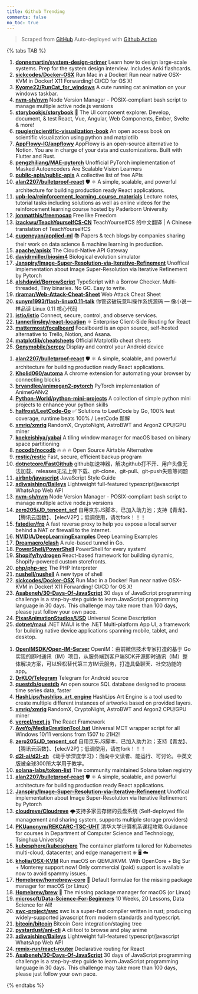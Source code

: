```yaml
---
title: Github Trending
comments: false
no_toc: true
---
```


> Scraped from [GitHub](https://github.com/trending)
Auto-deployed with [Github Action](https://docs.github.com/en/actions)

{% tabs TAB %}
<!-- tab Daily -->
1. [**donnemartin/system-design-primer**](https://github.com/donnemartin/system-design-primer)
Learn how to design large-scale systems. Prep for the system design interview. Includes Anki flashcards.
2. [**sickcodes/Docker-OSX**](https://github.com/sickcodes/Docker-OSX)
Run Mac in a Docker! Run near native OSX-KVM in Docker! X11 Forwarding! CI/CD for OS X!
3. [**Kyome22/RunCat_for_windows**](https://github.com/Kyome22/RunCat_for_windows)
A cute running cat animation on your windows taskbar.
4. [**nvm-sh/nvm**](https://github.com/nvm-sh/nvm)
Node Version Manager - POSIX-compliant bash script to manage multiple active node.js versions
5. [**storybookjs/storybook**](https://github.com/storybookjs/storybook)
📓 The UI component explorer. Develop, document, & test React, Vue, Angular, Web Components, Ember, Svelte & more!
6. [**rougier/scientific-visualization-book**](https://github.com/rougier/scientific-visualization-book)
An open access book on scientific visualization using python and matplotlib
7. [**AppFlowy-IO/appflowy**](https://github.com/AppFlowy-IO/appflowy)
AppFlowy is an open-source alternative to Notion. You are in charge of your data and customizations. Built with Flutter and Rust.
8. [**pengzhiliang/MAE-pytorch**](https://github.com/pengzhiliang/MAE-pytorch)
Unofficial PyTorch implementation of Masked Autoencoders Are Scalable Vision Learners
9. [**public-apis/public-apis**](https://github.com/public-apis/public-apis)
A collective list of free APIs
10. [**alan2207/bulletproof-react**](https://github.com/alan2207/bulletproof-react)
🛡️ ⚛️ A simple, scalable, and powerful architecture for building production ready React applications.
11. [**upb-lea/reinforcement_learning_course_materials**](https://github.com/upb-lea/reinforcement_learning_course_materials)
Lecture notes, tutorial tasks including solutions as well as online videos for the reinforcement learning course hosted by Paderborn University
12. [**jonmatthis/freemocap**](https://github.com/jonmatthis/freemocap)
Free like Freedom
13. [**izackwu/TeachYourselfCS-CN**](https://github.com/izackwu/TeachYourselfCS-CN)
TeachYourselfCS 的中文翻译 | A Chinese translation of TeachYourselfCS
14. [**eugeneyan/applied-ml**](https://github.com/eugeneyan/applied-ml)
📚 Papers & tech blogs by companies sharing their work on data science & machine learning in production.
15. [**apache/apisix**](https://github.com/apache/apisix)
The Cloud-Native API Gateway
16. [**davidrmiller/biosim4**](https://github.com/davidrmiller/biosim4)
Biological evolution simulator
17. [**Janspiry/Image-Super-Resolution-via-Iterative-Refinement**](https://github.com/Janspiry/Image-Super-Resolution-via-Iterative-Refinement)
Unoffical implementation about Image Super-Resolution via Iterative Refinement by Pytorch
18. [**alshdavid/BorrowScript**](https://github.com/alshdavid/BorrowScript)
TypeScript with a Borrow Checker. Multi-threaded, Tiny binaries. No GC. Easy to write.
19. [**riramar/Web-Attack-Cheat-Sheet**](https://github.com/riramar/Web-Attack-Cheat-Sheet)
Web Attack Cheat Sheet
20. [**sunym1993/flash-linux0.11-talk**](https://github.com/sunym1993/flash-linux0.11-talk)
你管这破玩意叫操作系统源码 — 像小说一样品读 Linux 0.11 核心代码
21. [**istio/istio**](https://github.com/istio/istio)
Connect, secure, control, and observe services.
22. [**tannerlinsley/react-location**](https://github.com/tannerlinsley/react-location)
⚛️ Enterprise Client-Side Routing for React
23. [**mattermost/focalboard**](https://github.com/mattermost/focalboard)
Focalboard is an open source, self-hosted alternative to Trello, Notion, and Asana.
24. [**matplotlib/cheatsheets**](https://github.com/matplotlib/cheatsheets)
Official Matplotlib cheat sheets
25. [**Genymobile/scrcpy**](https://github.com/Genymobile/scrcpy)
Display and control your Android device
<!-- endtab -->
<!-- tab Weekly -->
1. [**alan2207/bulletproof-react**](https://github.com/alan2207/bulletproof-react)
🛡️ ⚛️ A simple, scalable, and powerful architecture for building production ready React applications.
2. [**Kholid060/automa**](https://github.com/Kholid060/automa)
A chrome extension for automating your browser by connecting blocks
3. [**bryandlee/animegan2-pytorch**](https://github.com/bryandlee/animegan2-pytorch)
PyTorch implementation of AnimeGANv2
4. [**Python-World/python-mini-projects**](https://github.com/Python-World/python-mini-projects)
A collection of simple python mini projects to enhance your python skills
5. [**halfrost/LeetCode-Go**](https://github.com/halfrost/LeetCode-Go)
✅ Solutions to LeetCode by Go, 100% test coverage, runtime beats 100% / LeetCode 题解
6. [**xmrig/xmrig**](https://github.com/xmrig/xmrig)
RandomX, CryptoNight, AstroBWT and Argon2 CPU/GPU miner
7. [**koekeishiya/yabai**](https://github.com/koekeishiya/yabai)
A tiling window manager for macOS based on binary space partitioning
8. [**nocodb/nocodb**](https://github.com/nocodb/nocodb)
🔥 🔥 🔥 Open Source Airtable Alternative
9. [**restic/restic**](https://github.com/restic/restic)
Fast, secure, efficient backup program
10. [**dotnetcore/FastGithub**](https://github.com/dotnetcore/FastGithub)
github加速神器，解决github打不开、用户头像无法加载、releases无法上传下载、git-clone、git-pull、git-push失败等问题
11. [**airbnb/javascript**](https://github.com/airbnb/javascript)
JavaScript Style Guide
12. [**adiwajshing/Baileys**](https://github.com/adiwajshing/Baileys)
Lightweight full-featured typescript/javascript WhatsApp Web API
13. [**nvm-sh/nvm**](https://github.com/nvm-sh/nvm)
Node Version Manager - POSIX-compliant bash script to manage multiple active node.js versions
14. [**zero205/JD_tencent_scf**](https://github.com/zero205/JD_tencent_scf)
自用京东JS脚本，已加入助力池；支持【青龙】、【腾讯云函数】、【elecV2P】；低调使用，请勿fork！！！
15. [**fatedier/frp**](https://github.com/fatedier/frp)
A fast reverse proxy to help you expose a local server behind a NAT or firewall to the internet.
16. [**NVIDIA/DeepLearningExamples**](https://github.com/NVIDIA/DeepLearningExamples)
Deep Learning Examples
17. [**Dreamacro/clash**](https://github.com/Dreamacro/clash)
A rule-based tunnel in Go.
18. [**PowerShell/PowerShell**](https://github.com/PowerShell/PowerShell)
PowerShell for every system!
19. [**Shopify/hydrogen**](https://github.com/Shopify/hydrogen)
React-based framework for building dynamic, Shopify-powered custom storefronts.
20. [**php/php-src**](https://github.com/php/php-src)
The PHP Interpreter
21. [**nushell/nushell**](https://github.com/nushell/nushell)
A new type of shell
22. [**sickcodes/Docker-OSX**](https://github.com/sickcodes/Docker-OSX)
Run Mac in a Docker! Run near native OSX-KVM in Docker! X11 Forwarding! CI/CD for OS X!
23. [**Asabeneh/30-Days-Of-JavaScript**](https://github.com/Asabeneh/30-Days-Of-JavaScript)
30 days of JavaScript programming challenge is a step-by-step guide to learn JavaScript programming language in 30 days. This challenge may take more than 100 days, please just follow your own pace.
24. [**PixarAnimationStudios/USD**](https://github.com/PixarAnimationStudios/USD)
Universal Scene Description
25. [**dotnet/maui**](https://github.com/dotnet/maui)
.NET MAUI is the .NET Multi-platform App UI, a framework for building native device applications spanning mobile, tablet, and desktop.
<!-- endtab -->
<!-- tab Monthly -->
1. [**OpenIMSDK/Open-IM-Server**](https://github.com/OpenIMSDK/Open-IM-Server)
OpenIM：由前微信技术专家打造的基于 Go 实现的即时通讯（IM）项目，从服务端到客户端SDK开源即时通讯（IM）整体解决方案，可以轻松替代第三方IM云服务，打造具备聊天、社交功能的app。
2. [**DrKLO/Telegram**](https://github.com/DrKLO/Telegram)
Telegram for Android source
3. [**questdb/questdb**](https://github.com/questdb/questdb)
An open source SQL database designed to process time series data, faster
4. [**HashLips/hashlips_art_engine**](https://github.com/HashLips/hashlips_art_engine)
HashLips Art Engine is a tool used to create multiple different instances of artworks based on provided layers.
5. [**xmrig/xmrig**](https://github.com/xmrig/xmrig)
RandomX, CryptoNight, AstroBWT and Argon2 CPU/GPU miner
6. [**vercel/next.js**](https://github.com/vercel/next.js)
The React Framework
7. [**AveYo/MediaCreationTool.bat**](https://github.com/AveYo/MediaCreationTool.bat)
Universal MCT wrapper script for all Windows 10/11 versions from 1507 to 21H2!
8. [**zero205/JD_tencent_scf**](https://github.com/zero205/JD_tencent_scf)
自用京东JS脚本，已加入助力池；支持【青龙】、【腾讯云函数】、【elecV2P】；低调使用，请勿fork！！！
9. [**d2l-ai/d2l-zh**](https://github.com/d2l-ai/d2l-zh)
《动手学深度学习》：面向中文读者、能运行、可讨论。中英文版被全球300所大学用于教学。
10. [**solana-labs/token-list**](https://github.com/solana-labs/token-list)
The community maintained Solana token registry
11. [**alan2207/bulletproof-react**](https://github.com/alan2207/bulletproof-react)
🛡️ ⚛️ A simple, scalable, and powerful architecture for building production ready React applications.
12. [**Janspiry/Image-Super-Resolution-via-Iterative-Refinement**](https://github.com/Janspiry/Image-Super-Resolution-via-Iterative-Refinement)
Unoffical implementation about Image Super-Resolution via Iterative Refinement by Pytorch
13. [**cloudreve/Cloudreve**](https://github.com/cloudreve/Cloudreve)
🌩支持多家云存储的云盘系统 (Self-deployed file management and sharing system, supports multiple storage providers)
14. [**PKUanonym/REKCARC-TSC-UHT**](https://github.com/PKUanonym/REKCARC-TSC-UHT)
清华大学计算机系课程攻略 Guidance for courses in Department of Computer Science and Technology, Tsinghua University
15. [**kubesphere/kubesphere**](https://github.com/kubesphere/kubesphere)
The container platform tailored for Kubernetes multi-cloud, datacenter, and edge management ⎈ 🖥 ☁️
16. [**kholia/OSX-KVM**](https://github.com/kholia/OSX-KVM)
Run macOS on QEMU/KVM. With OpenCore + Big Sur + Monterey support now! Only commercial (paid) support is available now to avoid spammy issues.
17. [**Homebrew/homebrew-core**](https://github.com/Homebrew/homebrew-core)
🍻 Default formulae for the missing package manager for macOS (or Linux)
18. [**Homebrew/brew**](https://github.com/Homebrew/brew)
🍺 The missing package manager for macOS (or Linux)
19. [**microsoft/Data-Science-For-Beginners**](https://github.com/microsoft/Data-Science-For-Beginners)
10 Weeks, 20 Lessons, Data Science for All!
20. [**swc-project/swc**](https://github.com/swc-project/swc)
swc is a super-fast compiler written in rust; producing widely-supported javascript from modern standards and typescript.
21. [**bitcoin/bitcoin**](https://github.com/bitcoin/bitcoin)
Bitcoin Core integration/staging tree
22. [**pystardust/ani-cli**](https://github.com/pystardust/ani-cli)
A cli tool to browse and play anime
23. [**adiwajshing/Baileys**](https://github.com/adiwajshing/Baileys)
Lightweight full-featured typescript/javascript WhatsApp Web API
24. [**remix-run/react-router**](https://github.com/remix-run/react-router)
Declarative routing for React
25. [**Asabeneh/30-Days-Of-JavaScript**](https://github.com/Asabeneh/30-Days-Of-JavaScript)
30 days of JavaScript programming challenge is a step-by-step guide to learn JavaScript programming language in 30 days. This challenge may take more than 100 days, please just follow your own pace.
<!-- endtab -->
{% endtabs %}
